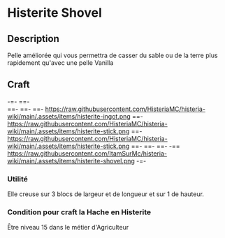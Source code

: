 # Histerite Shovel

## Description
Pelle améliorée qui vous permettra de casser du sable ou de la terre plus rapidement qu'avec une pelle Vanilla

## Craft
-=-
 ==-  
 ==- 
 ==- 
 ==- https://raw.githubusercontent.com/HisteriaMC/histeria-wiki/main/.assets/items/histerite-ingot.png
 ==- https://raw.githubusercontent.com/HisteriaMC/histeria-wiki/main/.assets/items/histerite-stick.png
 ==- https://raw.githubusercontent.com/HisteriaMC/histeria-wiki/main/.assets/items/histerite-stick.png
 ==- 
 ==- 
 ==- 
 -== https://raw.githubusercontent.com/ItamSurMc/histeria-wiki/main/.assets/items/histerite-shovel.png
-=-

### Utilité
Elle creuse sur 3 blocs de largeur et de longueur et sur 1 de hauteur.

### Condition pour craft la Hache en Histerite
Être niveau 15 dans le métier d'Agriculteur